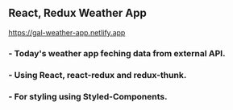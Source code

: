 ## React, Redux Weather App

https://gal-weather-app.netlify.app

### - Today's weather app feching data from external API.
### - Using React, react-redux and redux-thunk.
### - For styling using Styled-Components.


